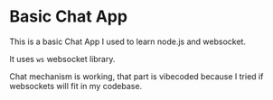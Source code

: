 ﻿# Basic Chat App

This is a basic Chat App I used to learn node.js and websocket.

It uses `ws` websocket library.

Chat mechanism is working, that part is vibecoded because I tried if websockets will fit in my codebase.